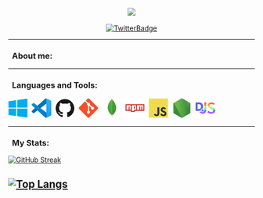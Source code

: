 <p align="center"><img src="https://media1.giphy.com/media/11KzOet1ElBDz2/giphy.gif?cid=ecf05e47dhnlbfdb7ogktiv4gh3vn76h7vjoilbhbo4kw9uk&rid=giphy.gif&ct=g" width="500"/></p>
<p align="center">
<a href="https://twitter.com/MYM_Monkey9920"><img src="https://img.shields.io/badge/Twitter-blue?style=for-the-badge&logo=twitter&logoColor=white" alt="TwitterBadge"></a>
</p>

---

### &nbsp; About me:

---

### &nbsp; Languages and Tools:
<img src="https://github.com/devicons/devicon/blob/master/icons/windows8/windows8-original.svg" title="Windows" alt="Windows" width="40" height="40"/>&nbsp;
<img src="https://github.com/devicons/devicon/blob/master/icons/vscode/vscode-original.svg" title="VSCode" alt="VSCode" width="40" height="40"/>&nbsp;
<img src="https://github.com/devicons/devicon/blob/master/icons/github/github-original.svg" title="GitHub" alt="Github" width="40" height="40"/>&nbsp;
<img src="https://github.com/devicons/devicon/blob/master/icons/git/git-original.svg" title="Git" alt="Git" width="40" height="40"/>&nbsp;
<img src="https://github.com/devicons/devicon/blob/master/icons/mongodb/mongodb-original.svg" title="MongoDB" alt="MongoDB" width="40" height="40"/>&nbsp;
<img src="https://github.com/devicons/devicon/blob/master/icons/npm/npm-original-wordmark.svg" title="Npm" alt="Npm" width="40" height="40"/>&nbsp;
<img src="https://github.com/devicons/devicon/blob/master/icons/javascript/javascript-original.svg" title="JavaScript" alt="JavaScript" width="40" height="40"/>&nbsp;
<img src="https://github.com/devicons/devicon/blob/master/icons/nodejs/nodejs-original.svg" title="NodeJs" alt="NodeJs" width="40" height="40"/>&nbsp;
<img src="https://github.com/devicons/devicon/blob/master/icons/discordjs/discordjs-original.svg" title="DiscordJs" alt="DiscordJs" width="40" height="40"/>&nbsp;

---

### &nbsp; My Stats:
[![GitHub Streak](http://github-readme-streak-stats.herokuapp.com?user=monkeyman9920&theme=dark&background=000000)](https://git.io/streak-stats)

[![Top Langs](https://github-readme-stats.vercel.app/api/top-langs/?username=monkeyman9920&layout=compact&theme=vision-friendly-dark)](https://github.com/anuraghazra/github-readme-stats)
--
